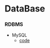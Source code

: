 # DataBase 
### RDBMS
+ MySQL
  + [code](https://github.com/jysaa5/Violet_Study_SQL/tree/master/MySQL)
